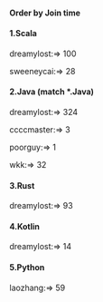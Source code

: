 #### Order by Join time
#### 1.Scala
dreamylost:=> 100

sweeneycai:=> 28

#### 2.Java (match *.Java)
dreamylost:=> 324

ccccmaster:=> 3

poorguy:=> 1

wkk:=> 32

#### 3.Rust
dreamylost:=> 93

#### 4.Kotlin
dreamylost:=> 14

#### 5.Python
laozhang:=> 59

